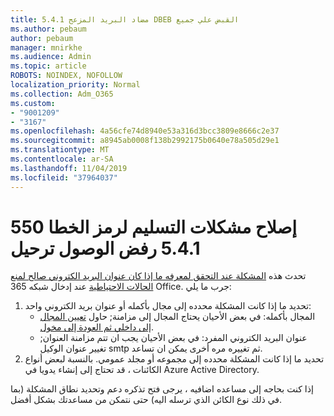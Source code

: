 ```yaml
---
title: مضاد البريد المزعج 5.4.1 DBEB القبض علي جميع
ms.author: pebaum
author: pebaum
manager: mnirkhe
ms.audience: Admin
ms.topic: article
ROBOTS: NOINDEX, NOFOLLOW
localization_priority: Normal
ms.collection: Adm_O365
ms.custom:
- "9001209"
- "3167"
ms.openlocfilehash: 4a56cfe74d8940e53a316d3bcc3809e8666c2e37
ms.sourcegitcommit: a8945ab0008f138b2992175b0640e78a505d29e1
ms.translationtype: MT
ms.contentlocale: ar-SA
ms.lasthandoff: 11/04/2019
ms.locfileid: "37964037"
---
```

# <a name="fix-delivery-issues-for-error-code-550-541-relay-access-denied"></a>إصلاح مشكلات التسليم لرمز الخطا 550 5.4.1 رفض الوصول ترحيل

تحدث هذه [المشكلة عند التحقق لمعرفه ما إذا كان عنوان البريد الكتروني صالح لمنع الحالات الاحتياطية](https://docs.microsoft.com/exchange/mail-flow-best-practices/use-directory-based-edge-blocking) عند إدخال شبكه 365 Office. جرب ما يلي:

1. تحديد ما إذا كانت المشكلة محدده إلى مجال بأكمله أو عنوان بريد الكتروني واحد:
    - المجال بأكمله: في بعض الأحيان يحتاج المجال إلى مزامنة; حاول [تعيين المجال إلى داخلي ثم العودة إلى مخول](https://docs.microsoft.com/exchange/mail-flow-best-practices/manage-accepted-domains/manage-accepted-domains).
     - عنوان البريد الكتروني المفرد: في بعض الأحيان يجب ان تتم مزامنة العنوان; تغيير عنوان الوكيل smtp ثم تغييره مره أخرى يمكن ان تساعد.
2. تحديد ما إذا كانت المشكلة محدده إلى مجموعه أو مجلد عمومي. بالنسبة لبعض أنواع الكائنات ، قد تحتاج إلى إنشاء يدويا في Azure Active Directory.

إذا كنت بحاجه إلى مساعده اضافيه ، يرجى فتح تذكره دعم وتحديد نطاق المشكلة (بما في ذلك نوع الكائن الذي ترسله اليه) حتى نتمكن من مساعدتك بشكل أفضل.